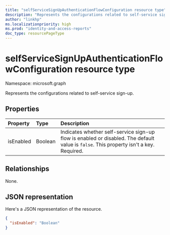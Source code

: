 ```yaml
---
title: "selfServiceSignUpAuthenticationFlowConfiguration resource type"
description: "Represents the configurations related to self-service sign-up."
author: "linkhp"
ms.localizationpriority: high
ms.prod: "identity-and-access-reports"
doc_type: resourcePageType
---
```


# selfServiceSignUpAuthenticationFlowConfiguration resource type


Namespace: microsoft.graph

Represents the configurations related to self-service sign-up.

## Properties
|Property|Type|Description|
|:-------|:---|:----------|
|isEnabled|Boolean|Indicates whether self-service sign-up flow is enabled or disabled. The default value is `false`. This property isn't a key. Required. |

## Relationships
None.

## JSON representation
Here's a JSON representation of the resource.
<!-- {
  "blockType": "resource",
  "@odata.type": "microsoft.graph.selfServiceSignUpAuthenticationFlowConfiguration"
}
-->

``` json
{
  "isEnabled": "Boolean"
}
```


